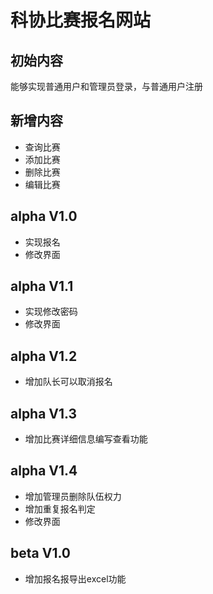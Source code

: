 # 科协比赛报名网站
## 初始内容
能够实现普通用户和管理员登录，与普通用户注册
## 新增内容
* 查询比赛
* 添加比赛
* 删除比赛
* 编辑比赛
## alpha V1.0
* 实现报名
* 修改界面
## alpha V1.1
* 实现修改密码
* 修改界面
## alpha V1.2
* 增加队长可以取消报名
## alpha V1.3
* 增加比赛详细信息编写查看功能
## alpha V1.4
* 增加管理员删除队伍权力
* 增加重复报名判定
* 修改界面
## beta V1.0
* 增加报名报导出excel功能
